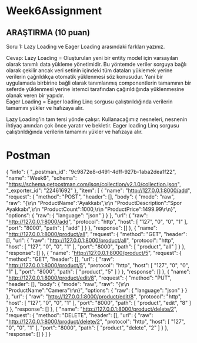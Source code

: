 # Week6Assignment

## ARAŞTIRMA (10 puan)
Soru 1: Lazy Loading ve Eager Loading arasındaki farkları yazınız.

Cevap: Lazy Loading = Oluşturulan yeni bir entity model için varsayılan olarak tanımlı data yükleme yönetimidir. Bu yöntemde veriler sorguya bağlı olarak çekilir ancak veri setinin içindeki tüm dataları yüklemek yerine verilerin çağrıldıkça otomatik yüklenmesi söz konusudur. Yani bir uygulamada birbirine bağli olarak tanımlanmış componentlerin tamamının bir seferde yüklenmesi yerine istemci tarafından çağırıldığında yüklenmesine olanak veren bir yapıdır. 
      <br> Eager Loading = Eager loading Linq sorgusu çalıştırıldığında verilerin tamamını yükler ve hafızaya alır.

Lazy Loading'in tam tersi yönde çalışır. Kullanacağımız nesneleri, nesnenin ihtiyaç anından çok önce yaratır ve bekletir. Eager loading Linq sorgusu çalıştırıldığında verilerin tamamını yükler ve hafızaya alır.

# Postman

{
	"info": {
		"_postman_id": "9c9872e8-d491-4dff-927b-1aba2dea1f22",
		"name": "Week6",
		"schema": "https://schema.getpostman.com/json/collection/v2.1.0/collection.json",
		"_exporter_id": "22461692"
	},
	"item": [
		{
			"name": "http://127.0.0.1:8000/add",
			"request": {
				"method": "POST",
				"header": [],
				"body": {
					"mode": "raw",
					"raw": "{\r\n    \"ProductName\":\"Ayakkabı\",\r\n    \"ProductDescription\":\"Spor Ayakkabı\",\r\n    \"ProductCount\":1000,\r\n    \"ProductPrice\":1499.99\r\n}",
					"options": {
						"raw": {
							"language": "json"
						}
					}
				},
				"url": {
					"raw": "http://127.0.0.1:8000/add",
					"protocol": "http",
					"host": [
						"127",
						"0",
						"0",
						"1"
					],
					"port": "8000",
					"path": [
						"add"
					]
				}
			},
			"response": []
		},
		{
			"name": "http://127.0.0.1:8000/product/all",
			"request": {
				"method": "GET",
				"header": [],
				"url": {
					"raw": "http://127.0.0.1:8000/product/all",
					"protocol": "http",
					"host": [
						"127",
						"0",
						"0",
						"1"
					],
					"port": "8000",
					"path": [
						"product",
						"all"
					]
				}
			},
			"response": []
		},
		{
			"name": "http://127.0.0.1:8000/product/5",
			"request": {
				"method": "GET",
				"header": [],
				"url": {
					"raw": "http://127.0.0.1:8000/product/5",
					"protocol": "http",
					"host": [
						"127",
						"0",
						"0",
						"1"
					],
					"port": "8000",
					"path": [
						"product",
						"5"
					]
				}
			},
			"response": []
		},
		{
			"name": "http://127.0.0.1:8000/product/edit/8",
			"request": {
				"method": "PUT",
				"header": [],
				"body": {
					"mode": "raw",
					"raw": "{\r\n    \"ProductName\":\"Camera\"\r\n}",
					"options": {
						"raw": {
							"language": "json"
						}
					}
				},
				"url": {
					"raw": "http://127.0.0.1:8000/product/edit/8",
					"protocol": "http",
					"host": [
						"127",
						"0",
						"0",
						"1"
					],
					"port": "8000",
					"path": [
						"product",
						"edit",
						"8"
					]
				}
			},
			"response": []
		},
		{
			"name": "http://127.0.0.1:8000/product/delete/2",
			"request": {
				"method": "DELETE",
				"header": [],
				"url": {
					"raw": "http://127.0.0.1:8000/product/delete/2",
					"protocol": "http",
					"host": [
						"127",
						"0",
						"0",
						"1"
					],
					"port": "8000",
					"path": [
						"product",
						"delete",
						"2"
					]
				}
			},
			"response": []
		}
	]
}
